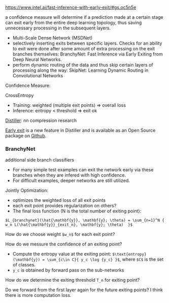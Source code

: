 https://www.intel.ai/fast-inference-with-early-exit/#gs.oc5n5e

 a confidence measure will determine if a prediction made at a certain stage can exit early from the entire deep learning topology, thus saving unnecessary processing in the subsequent layers.
 
 
+ Multi-Scale Dense Network (MSDNet) 
+ selectively inserting exits between specific layers. Checks for an ability to exit were done after some amount of extra processing on the exit branches themselves: BranchyNet: Fast Inference via Early Exiting from Deep Neural Networks.
+ perform dynamic routing of the data and thus skip certain layers of processing along the way: SkipNet: Learning Dynamic Routing in Convolutional Networks




Confidence Measure:

CrossEntropy
+ Training: weighted (multiple exit points) => overall loss
+ Inference: entropy < threshold => exit ok


[Distiller](https://ai.intel.com/compressing-deep-learning-models-with-neural-network-distiller/): nn compression research


[Early exit](https://nervanasystems.github.io/distiller/algo_earlyexit/index.html) is a new feature in Distiller and is available as an Open Source package on [Github](https://github.com/NervanaSystems/distiller).




### BranchyNet

additional side branch classifiers

+ For many simple test examples can exit the network early via these branches when they are infered with high confidence.
+ For difficult examples, deeper networks are still utilized.


Jointly Optimization: 
+ optimizes the weighted loss of all exit points
+ each exit point provides regularization on others?
+ The final loss function (N is the total number of exiting point): 
```
$L_{branchynet}(\hat{\mathbf{y}}, \mathbf{y}; \theta) = \sum_{n=1}^N { w_n L(\hat{\mathbf{y}}_{exit_n}, \mathbf{y}; \theta)  }$
```



How do we choose weight `$w_n$` for each exit point?

How do we messure the confidence of an exiting point?
+ Compute the entropy value at the exiting point: `$\text{entropy}(\mathbf{y}) = \sum_{c\in C}{ y_c \log {y_c} }$`, where `$C$` is the set of classes.
+ `y_c` is obtained by forward pass on the sub-networks

How do we determine the exiting threshold `T_n` for exiting point?

Do we forward from the first layer again for the future exiting points? I think there is more computation loss.






